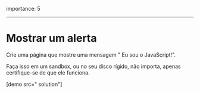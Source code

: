 importance: 5

---

# Mostrar um alerta

Crie uma página que mostre uma mensagem " Eu sou o JavaScript!".

Faça isso em um sandbox, ou no seu disco rígido, não importa, apenas certifique-se de que ele funciona.

[demo src=" solution"]
